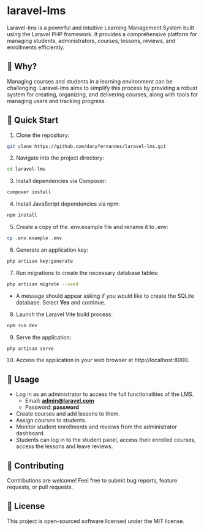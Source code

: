 # laravel-lms

Laravel-lms is a powerful and intuitive Learning Management System built using the Laravel PHP framework. It provides a comprehensive platform for managing students, administrators, courses, lessons, reviews, and enrollments efficiently.

## 🎯 Why?

Managing courses and students in a learning environment can be challenging. Laravel-lms aims to simplify this process by providing a robust system for creating, organizing, and delivering courses, along with tools for managing users and tracking progress.

## 🚀 Quick Start

1. Clone the repository:

```bash
git clone https://github.com/danyfernandes/laravel-lms.git
```

2. Navigate into the project directory:

```bash
cd laravel-lms
```

3. Install dependencies via Composer:

```bash
composer install
```

4. Install JavaScript dependencies via npm:

```bash
npm install
```

5. Create a copy of the .env.example file and rename it to .env:

```bash
cp .env.example .env
```

6. Generate an application key:

```bash
php artisan key:generate
```

7. Run migrations to create the necessary database tables:

```bash
php artisan migrate --seed
```

- A message should appear asking if you would like to create the SQLite database. Select <b>Yes</b> and continue.

8. Launch the Laravel Vite build process:

```bash
npm run dev
```

9. Serve the application:

```bash
php artisan serve
```

10. Access the application in your web browser at http://localhost:8000.

## 🔧 Usage
- Log in as an administrator to access the full functionalities of the LMS.
    - Email: <b>admin@laravel.com</b>
    - Password: <b>password</b>
- Create courses and add lessons to them.
- Assign courses to students.
- Monitor student enrollments and reviews from the administrator dashboard.
- Students can log in to the student panel, access their enrolled courses, access the lessons and leave reviews.

## 👏 Contributing

Contributions are welcome! Feel free to submit bug reports, feature requests, or pull requests.

## 📝 License
This project is open-sourced software licensed under the MIT license.

